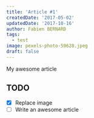 ```yaml
---
title: 'Article #1'
createdDate: '2017-05-02'
updatedDate: '2017-10-16'
author: Fabien BERNARD
tags:
  - test
image: pexels-photo-59628.jpeg
draft: false
---
```


My awesome article

## TODO

-   [x] Replace image
-   [ ] Write an awesome article
